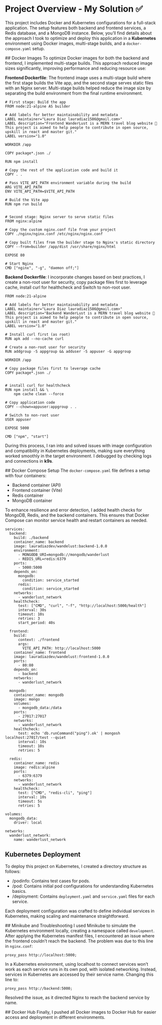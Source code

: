 # Project Overview - My Solution ✅

This project includes Docker and Kubernetes configurations for a full-stack application. The setup features both backend and frontend services, a Redis database, and a MongoDB instance.
Below, you’ll find details about the approach I took to optimize and deploy this application in a **Kubernetes** environment using Docker images, multi-stage builds, and a `docker-compose.yaml` setup.

## Docker Images
To optimize Docker images for both the backend and frontend, I implemented multi-stage builds. This approach reduced image sizes significantly, improving performance and reducing resource use:

**Frontend Dockerfile**: The frontend image uses a multi-stage build where the first stage builds the Vite app, and the second stage serves static files with an Nginx server. Multi-stage builds helped reduce the image size by separating the build environment from the final runtime environment.

```
# First stage: Build the app
FROM node:21-alpine AS builder

# Add labels for better maintainability and metadata
LABEL maintainer="Laura Diaz lauradiaz1586@gmail.com>"
LABEL description="Frontend WanderLust is a MERN travel blog website 🚀 This project is aimed to help people to contribute in open source, upskill in react and master git."
LABEL version="1.0"

WORKDIR /app

COPY package*.json ./

RUN npm install

# Copy the rest of the application code and build it
COPY . .

# Pass VITE_API_PATH environment variable during the build
ARG VITE_API_PATH
ENV VITE_API_PATH=$VITE_API_PATH

# Build the Vite app
RUN npm run build


# Second stage: Nginx server to serve static files
FROM nginx:alpine

# Copy the custom nginx.conf file from your project
COPY ./nginx/nginx.conf /etc/nginx/nginx.conf

# Copy built files from the builder stage to Nginx's static directory
COPY --from=builder /app/dist /usr/share/nginx/html

EXPOSE 80

# Start Nginx
CMD ["nginx", "-g", "daemon off;"]
```

**Backend Dockerfile**: I incorporate changes based on best practices, I create a non-root user for security, copy package files first to leverage cache, install curl for healthcheck and Switch to non-root user.

```
FROM node:21-alpine

# Add labels for better maintainability and metadata
LABEL maintainer="Laura Diaz lauradiaz1586@gmail.com>"
LABEL description="Backend WanderLust is a MERN travel blog website 🚀 This project is aimed to help people to contribute in open source, upskill in react and master git."
LABEL version="1.0"

# Install curl first (as root)
RUN apk add --no-cache curl

# Create a non-root user for security
RUN addgroup -S appgroup && adduser -S appuser -G appgroup

WORKDIR /app

# Copy package files first to leverage cache
COPY package*.json ./


# install curl for healthcheck
RUN npm install && \
    npm cache clean --force

# Copy application code
COPY --chown=appuser:appgroup . .

# Switch to non-root user
USER appuser

EXPOSE 5000

CMD ["npm", "start"]
```

During this process, I ran into and solved issues with image configuration and compatibility in Kubernetes deployments, making sure everything worked smoothly in the target environment. I debugged by checking logs and connections in **k9s**.

## Docker Compose Setup
The `docker-compose.yaml` file defines a setup with four containers:

- Backend container (API)
- Frontend container (Vite)
- Redis container
- MongoDB container

To enhance resilience and error detection, I added health checks for MongoDB, Redis, and the backend containers. This ensures that Docker Compose can monitor service health and restart containers as needed.

```
services:
  backend:
    build: ./backend
    container_name: backend
    image: lauradiazdev/wandelust:backend-1.0.0
    environment:
      - MONGODB_URI=mongodb://mongodb/wanderlust
      - REDIS_URL=redis:6379
    ports:
      - 5000:5000
    depends_on:
      mongodb:
        condition: service_started
      redis:
        condition: service_started
    networks:
      - wanderlust_network
    healthcheck:
      test: ["CMD", "curl", "-f", "http://localhost:5000/health"]
      interval: 30s
      timeout: 10s
      retries: 3
      start_period: 40s

  frontend:
    build:
      context: ./frontend
      args:
        VITE_API_PATH: http://localhost:5000
    container_name: frontend
    image: lauradiazdev/wandelust:frontend-1.0.0
    ports:
      - 80:80
    depends_on:
      - backend
    networks:
      - wanderlust_network

  mongodb:
    container_name: mongodb
    image: mongo
    volumes:
      - mongodb_data:/data
    ports:
      - 27017:27017
    networks:
      - wanderlust_network
    healthcheck:
      test: echo 'db.runCommand("ping").ok' | mongosh localhost:27017/test --quiet
      interval: 10s
      timeout: 10s
      retries: 5

  redis:
    container_name: redis
    image: redis:alpine
    ports:
      - 6379:6379
    networks:
      - wanderlust_network
    healthcheck:
      test: ["CMD", "redis-cli", "ping"]
      interval: 10s
      timeout: 5s
      retries: 5

volumes:
  mongodb_data:
    driver: local

networks:
  wanderlust_network:
    name: wanderlust_network
```

## Kubernetes Deployment

To deploy this project on Kubernetes, I created a directory structure as follows:

- /podinfo: Contains test cases for pods.
- /pod: Contains initial pod configurations for understanding Kubernetes basics.
- /deployment: Contains `deployment.yaml` and `service.yaml` files for each service.

Each deployment configuration was crafted to define individual services in Kubernetes, making scaling and maintenance straightforward.

## Minikube and Troubleshooting
I used Minikube to simulate the Kubernetes environment locally, creating a namespace called `development`. After applying the Kubernetes manifest files, I encountered an issue where the frontend couldn’t reach the backend. The problem was due to this line in `nginx.conf`:

```
proxy_pass http://localhost:5000;
```

In a Kubernetes environment, using localhost to connect services won’t work as each service runs in its own pod, with isolated networking. Instead, services in Kubernetes are accessed by their service name. Changing this line to:

```
proxy_pass http://backend:5000;
```

Resolved the issue, as it directed Nginx to reach the backend service by name.

## Docker Hub
Finally, I pushed all Docker images to Docker Hub for easier access and deployment in different environments.

